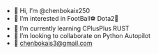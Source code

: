 - 👋 Hi, I’m @chenbokaix250
- 👀 I’m interested in FootBall⚽ Dota2🤖 
- 🌱 I’m currently learning CPlusPlus RUST
- 💞️ I’m looking to collaborate on Python Autopilot
- 📧 chenbokais3@gmail.com


